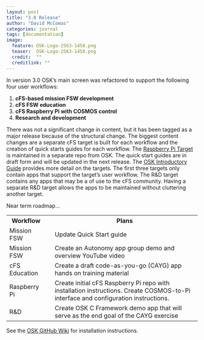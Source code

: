 ```yaml
---
layout: post
title: "3.0 Release"
author: "David McComas"
categories: journal
tags: [documentation]
image:
  feature: OSK-Logo-2563-1458.png
  teaser:  OSK-Logo-2563-1458.png
  credit:  ""
  creditlink: ""
---
```

<div>
<p>In version 3.0 OSK’s main screen was refactored to support the following four user workflows:</p>
<ol>
   <li><b>cFS-based mission FSW development</b></li>
   <li><b>cFS FSW education</b></li>
   <li><b>cFS Raspberry Pi with COSMOS control</b></li>
   <li><b>Research and development</b></li>
</ol>
There was not a significant change in content, but it has been tagged as a major release because of the structural change. The biggest content changes are a separate cFS target is built for each workflow and the creation of quick starts guides for each workflow. The <a href="https://github.com/OpenSatKit/pi-sat">Raspberry Pi Target</a> is maintained in a separate repo from OSK. The quick start guides are in draft form and will be updated in the next release.  The <a href="https://github.com/OpenSatKit/OpenSatKit/blob/master/docs/OSK-QS-Intro.pdf">OSK Introductory Guide</a> provides more detail on the targets. The first three targets only contain apps that support the target’s user workflow. The R&D target contains any apps that may be a of use to the cFS community. Having a separate R&D target allows the apps to be maintained without cluttering another target.

</div>

<p>Near term roadmap...</p>
<table>
  <tr>
    <th>Workflow</th>
    <th>   </th>    
    <th>Plans</th>
  </tr>
  <tr>
    <td>Mission FSW</td>
    <td>   </td>
    <td>Update Quick Start guide</td>
  </tr>
  <tr>
    <td>Mission FSW</td>
    <td>   </td>
    <td>Create an Autonomy app group demo and overview YouTube video</td>
  </tr>
  <tr>
    <td>cFS Education</td>
    <td>   </td>
    <td>Create a draft code-as-you-go (CAYG) app hands on training material</td>
  </tr>
  <tr>
    <td>Raspberry Pi</td>
    <td>   </td>
    <td>Create initial cFS Raspberry Pi repo with installation instructions. Create COSMOS-to-Pi interface and configuration instructions.</td>
  </tr>
  <tr>
    <td>R&D</td>
    <td>   </td>
    <td>Create OSK C Framework demo app that will serve as the end goal of the CAYG exercise</td>
  </tr>
</table>

<p>See the <a href="{{site.github.wiki-url}}">OSK GitHub Wiki</a> for installation instructions.</p>
